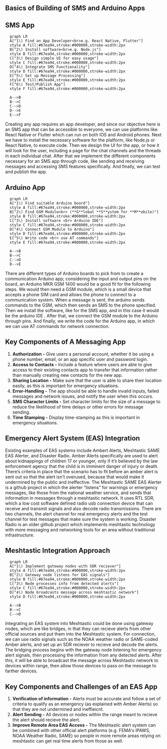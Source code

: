 ## **Basics of Building of SMS and Arduino Apps**

## SMS App
```mermaid
  graph LR
  A["1\) Find an App Developer<br>e.g. React Native, Flutter"]
  style A fill:#67ea94,stroke:#000000,stroke-width:2px
  B["2\) Install software<br>e.g. Node.js"]
  style B fill:#67ea94,stroke:#000000,stroke-width:2px
  C["3\) Design simple UI for easy usage"]
  style C fill:#67ea94,stroke:#000000,stroke-width:2px
  D["4\) Integrate SMS Functionality"]
  style D fill:#67ea94,stroke:#000000,stroke-width:2px
  E["5\) Set up Message Processing"]
  style E fill:#67ea94,stroke:#000000,stroke-width:2px
  F["6\) Test/Publish App"]
  style F fill:#67ea94,stroke:#000000,stroke-width:2px

  A-->B
  B-->C
  C-->D
  D-->E
  E-->F
```
Creating any app requires an app developer, and since our objective here is an SMS app that can be accessible to everyone, we can use platforms like React Native or Flutter which can run on both IOS and Android phones. Next we have to install the necessary software for the platform, like Node.js or React Native, to execute code. Then we design the UI for the app, or how it will look for the user, including a page for the chat channels and the threads in each individual chat. After that we implement the different components necessary for an SMS app through code, like sending and receiving messages and accessing SMS features specifically. And finally, we can test and publish the app.


## Arduino App
```mermaid
  graph LR
  A["1\) Find suitable Arduino board"]
  style A fill:#67ea94,stroke:#000000,stroke-width:2px
  B["2\) Find GSM Module<br> (**G**lobal **S**ystem for **M**obile)"]
  style B fill:#67ea94,stroke:#000000,stroke-width:2px
  C["3\) Install software <br> Arduino IDE"]
  style C fill:#67ea94,stroke:#000000,stroke-width:2px
  D["4\) Connect GSM Module to Arduino"]
  style D fill:#67ea94,stroke:#000000,stroke-width:2px
  E["5\) Write code <br> use AT commands"]
  style E fill:#67ea94,stroke:#000000,stroke-width:2px

  A-->B
  B-->C
  C-->D
  D-->E
```
There are different types of Arduino boards to pick from to create a communication Arduino app; considering the input and output pins on the board, an Arduino MKR GSM 1400 would be a good fit for the following steps. We would then need a GSM module, which is a small device that accepts a phone SIM card and allows the phone to connect to a communication system. When a message is sent, the arduino sends commands to the GSM, which then sends an SMS to the phone specified. Then we install the software, like for the SMS app, and in this case it would be the arduino IDE . After that, we connect the GSM module to the Arduino through pins. And finally, we write the code for the Arduino app, in which we can use AT commands for network connection.


## Key Components of A Messaging App
1) **Authorization -** Give users a personal account, whether it be using a phone number, email, or an app specific user and password login.
2) **Access to Contacts -** Include a feature where users are able to give access to their existing contacts app to transfer that information rather than manually creating new contacts for the new app.
3) **Sharing Location -** Make sure that the user is able to share their location easily, as this is important for emergency situations.
4) **Error-Handling -** The app should be able to handle invalid inputs, failed messages and network issues, and notify the user when this occurs.
5) **SMS Character Limits -** Set character limits for the size of a message to reduce the likelihood of time delays or other errors for message sending.
6) **Time Stamping -** Display time-stamping as this is important in emergency situations.





## **Emergency Alert System (EAS) Integration**

Existing examples of EAS systems include Ambert Alerts, Meshtastic SAME EAS Alerter, and Disaster Radio. Amber Alerts specifically are used to alert about kidnappings of children 17 or younger, only if it’s believed by the law enforcement agency that the child is in imminent danger of injury or death. There’s criteria in place that the scenario has to fit before an amber alert is sent out so that the alert isn’t overused, because that would make it undermined by the public and ineffective. The Meshtastic SAME EAS Alerter is a github project in which the alerter “listens” for warnings or emergency messages, like those from the national weather service, and sends that information in messages through a meshtastic network. It uses RTL SDR, which a low cost software defined radio usb connection device that can receive and transmit signals and also decode radio transmissions. There are two channels, the alert channel for real emergency alerts and the test channel for test messages that make sure the system is working. Disaster Radio is an older github project which implements meshtastic technology with more messaging and networking tools for an area without traditional infrastructure.


## Meshtastic Integration Approach
```mermaid
  graph LR
  A["1\) Implement gateway nodes with SDR reciever"]
  style A fill:#67ea94,stroke:#000000,stroke-width:2px
  B["2\) Gateway node listens for EAS signals"]
  style B fill:#67ea94,stroke:#000000,stroke-width:2px
  C["3\) Node processes info from detected alerts"]
  style C fill:#67ea94,stroke:#000000,stroke-width:2px
  D["4\) Node broadcasts message across meshtastic network"]
  style D fill:#67ea94,stroke:#000000,stroke-width:2px

  A-->B
  B-->C
  C-->D
```
Integrating an EAS system into Meshtastic could be done using gateway nodes, which are like bridges, in that they can recieve alerts from other official sources and put them into the Meshtastic system. For connection, we can use radio signals such as the NOAA weather radio or SAME-coded Amber alerts, and set up an SDR reciever to recieve and decode the alerts. The bridging process begins with the gateway node listening for emergency alert signals, then processing the information from any detected alerts. After this, it will be able to broadcast the message across Meshtastic network to devices within range, then allow those devices to pass on the message to farther devices.

 
## Key Components and Challenges of an EAS App
1) **Verification of information -** Alerts must be accurate and follow a set of criteria to qualify as an emergency (as explained with Amber Alerts) so that they are not undermined and ineffieicnt.
2) **Alert Sending -** All devices or nodes within the range meant to recieve the alert should recieve the alert.
3) **Improve Remote Area EAS Access -** The Meshtastic alert system can be combined with other official alert platforms (e.g. FEMA's IPAWS, NOAA Weather Radio, SAME) so people in more remote areas relying on meshtastic can get real time alerts from those as well.
